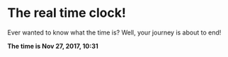 # The real time clock!

Ever wanted to know what the time is? Well, your journey is about to end!

**The time is Nov 27, 2017, 10:31**